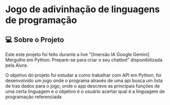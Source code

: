 # Jogo de adivinhação de linguagens de programação 

## 💻 Sobre o Projeto

Este este projeto foi feito durante a live "[Imersão IA Google Gemini] Mergulhe em Python: Prepare-se para criar o seu chatbot" disponibilizada pela Alura.

O objetivo do projeto foi estudar a como trabalhar com API em Python, foi desenvolvido um jogo onde o programa através de uma api busca um lista de tras dados para o jogo, onde o app descreve as principais funções de uma certa linguagem e o objetivo é o usuário acertar qual é a linguagem de programação referenciada 
